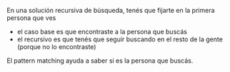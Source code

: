 En una solución recursiva de búsqueda, tenés que fijarte en la primera persona que ves

* el caso base es que encontraste a la persona que buscás
* el recursivo es que tenés que seguir buscando en el resto de la gente (porque no lo encontraste)

El pattern matching ayuda a saber si es la persona que buscás.